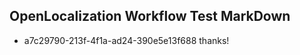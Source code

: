 ## OpenLocalization Workflow Test MarkDown
* a7c29790-213f-4f1a-ad24-390e5e13f688 thanks!

<!--HONumber=Jul16_HO4-->


